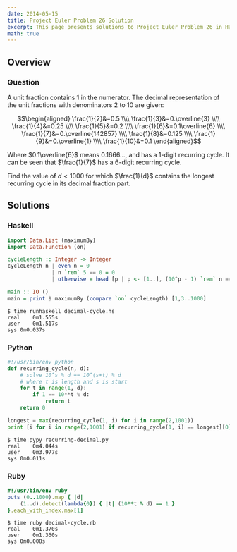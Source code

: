 ```yaml
---
date: 2014-05-15
title: Project Euler Problem 26 Solution
excerpt: This page presents solutions to Project Euler Problem 26 in Haskell, Python and Ruby.
math: true
---
```



## Overview


### Question

A unit fraction contains 1 in the numerator. The decimal 
representation of the unit fractions with denominators 
2 to 10 are given:

$$\begin{aligned}
\frac{1}{2}&=0.5 \\\\
\frac{1}{3}&=0.\overline{3} \\\\
\frac{1}{4}&=0.25 \\\\
\frac{1}{5}&=0.2 \\\\
\frac{1}{6}&=0.1\overline{6} \\\\
\frac{1}{7}&=0.\overline{142857} \\\\
\frac{1}{8}&=0.125 \\\\
\frac{1}{9}&=0.\overline{1} \\\\
\frac{1}{10}&=0.1
\end{aligned}$$

Where $0.1\overline{6}$ means $0.1666\dots$, and has a 1-digit recurring 
cycle. It can be seen that $\frac{1}{7}$ has a 6-digit recurring cycle.

Find the value of $d < 1000$ for which $\frac{1}{d}$ contains the longest 
recurring cycle in its decimal fraction part.






## Solutions

### Haskell

```haskell
import Data.List (maximumBy)
import Data.Function (on)

cycleLength :: Integer -> Integer
cycleLength n | even n = 0
              | n `rem` 5 == 0 = 0
              | otherwise = head [p | p <- [1..], (10^p - 1) `rem` n == 0]

main :: IO ()
main = print $ maximumBy (compare `on` cycleLength) [1,3..1000]
```


```
$ time runhaskell decimal-cycle.hs
real	0m1.555s
user	0m1.517s
sys	0m0.037s
```



### Python

```python
#!/usr/bin/env python
def recurring_cycle(n, d):
    # solve 10^s % d == 10^(s+t) % d
    # where t is length and s is start
    for t in range(1, d):
        if 1 == 10**t % d:
            return t
    return 0

longest = max(recurring_cycle(1, i) for i in range(2,1001))
print [i for i in range(2,1001) if recurring_cycle(1, i) == longest][0]
```


```
$ time pypy recurring-decimal.py
real	0m4.044s
user	0m3.977s
sys	0m0.011s
```



### Ruby

```ruby
#!/usr/bin/env ruby
puts (0..1000).map { |d| 
	(1..d).detect(lambda{0}) { |t| (10**t % d) == 1 } 
}.each_with_index.max[1]
```


```
$ time ruby decimal-cycle.rb
real	0m1.370s
user	0m1.360s
sys	0m0.008s
```


